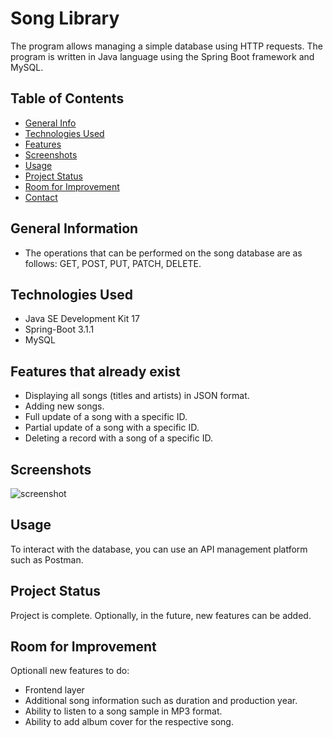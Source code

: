 # Song Library
The program allows managing a simple database using HTTP requests. The program is written in Java language using the Spring Boot framework and MySQL.


## Table of Contents
* [General Info](#general-information)
* [Technologies Used](#technologies-used)
* [Features](#features)
* [Screenshots](#screenshots)
* [Usage](#usage)
* [Project Status](#project-status)
* [Room for Improvement](#room-for-improvement)
* [Contact](#contact)


## General Information
- The operations that can be performed on the song database are as follows: GET, POST, PUT, PATCH, DELETE.


## Technologies Used
- Java SE Development Kit 17
- Spring-Boot 3.1.1
- MySQL


## Features that already exist
- Displaying all songs (titles and artists) in JSON format.
- Adding new songs.
- Full update of a song with a specific ID.
- Partial update of a song with a specific ID.
- Deleting a record with a song of a specific ID.


## Screenshots
![screenshot](https://github.com/abcslawek/songLibrary/assets/56951671/c1533527-934c-4bb6-a641-9ca6c16889a1)


## Usage
To interact with the database, you can use an API management platform such as Postman.

## Project Status
Project is complete. Optionally, in the future, new features can be added.

## Room for Improvement
Optionall new features to do:
- Frontend layer
- Additional song information such as duration and production year.
- Ability to listen to a song sample in MP3 format.
- Ability to add album cover for the respective song.

